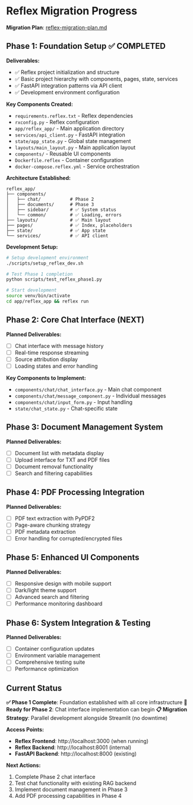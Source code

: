 # Reflex Migration Progress

**Migration Plan**: [reflex-migration-plan.md](../planning/reflex-migration-plan.md)

## Phase 1: Foundation Setup ✅ COMPLETED

**Deliverables:**
- ✅ Reflex project initialization and structure
- ✅ Basic project hierarchy with components, pages, state, services
- ✅ FastAPI integration patterns via API client
- ✅ Development environment configuration

**Key Components Created:**
- `requirements.reflex.txt` - Reflex dependencies
- `rxconfig.py` - Reflex configuration
- `app/reflex_app/` - Main application directory
- `services/api_client.py` - FastAPI integration
- `state/app_state.py` - Global state management
- `layouts/main_layout.py` - Main application layout
- `components/` - Reusable UI components
- `Dockerfile.reflex` - Container configuration
- `docker-compose.reflex.yml` - Service orchestration

**Architecture Established:**
```
reflex_app/
├── components/
│   ├── chat/           # Phase 2
│   ├── documents/      # Phase 3
│   ├── sidebar/        # ✅ System status
│   └── common/         # ✅ Loading, errors
├── layouts/            # ✅ Main layout
├── pages/              # ✅ Index, placeholders
├── state/              # ✅ App state
└── services/           # ✅ API client
```

**Development Setup:**
```bash
# Setup development environment
./scripts/setup_reflex_dev.sh

# Test Phase 1 completion
python scripts/test_reflex_phase1.py

# Start development
source venv/bin/activate
cd app/reflex_app && reflex run
```

## Phase 2: Core Chat Interface (NEXT)

**Planned Deliverables:**
- [ ] Chat interface with message history
- [ ] Real-time response streaming
- [ ] Source attribution display
- [ ] Loading states and error handling

**Key Components to Implement:**
- `components/chat/chat_interface.py` - Main chat component
- `components/chat/message_component.py` - Individual messages
- `components/chat/input_form.py` - Input handling
- `state/chat_state.py` - Chat-specific state

## Phase 3: Document Management System

**Planned Deliverables:**
- [ ] Document list with metadata display
- [ ] Upload interface for TXT and PDF files
- [ ] Document removal functionality
- [ ] Search and filtering capabilities

## Phase 4: PDF Processing Integration

**Planned Deliverables:**
- [ ] PDF text extraction with PyPDF2
- [ ] Page-aware chunking strategy
- [ ] PDF metadata extraction
- [ ] Error handling for corrupted/encrypted files

## Phase 5: Enhanced UI Components

**Planned Deliverables:**
- [ ] Responsive design with mobile support
- [ ] Dark/light theme support
- [ ] Advanced search and filtering
- [ ] Performance monitoring dashboard

## Phase 6: System Integration & Testing

**Planned Deliverables:**
- [ ] Container configuration updates
- [ ] Environment variable management
- [ ] Comprehensive testing suite
- [ ] Performance optimization

## Current Status

**✅ Phase 1 Complete**: Foundation established with all core infrastructure
**🔄 Ready for Phase 2**: Chat interface implementation can begin
**📋 Migration Strategy**: Parallel development alongside Streamlit (no downtime)

**Access Points:**
- **Reflex Frontend**: http://localhost:3000 (when running)
- **Reflex Backend**: http://localhost:8001 (internal)
- **FastAPI Backend**: http://localhost:8000 (existing)

**Next Actions:**
1. Complete Phase 2 chat interface
2. Test chat functionality with existing RAG backend
3. Implement document management in Phase 3
4. Add PDF processing capabilities in Phase 4